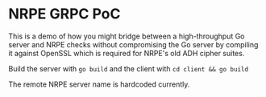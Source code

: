 NRPE GRPC PoC
=============

This is a demo of how you might bridge between a high-throughput Go server
and NRPE checks without compromising the Go server by compiling it against
OpenSSL which is required for NRPE's old ADH cipher suites.

Build the server with `go build` and the client with `cd client && go build`

The remote NRPE server name is hardcoded currently.
